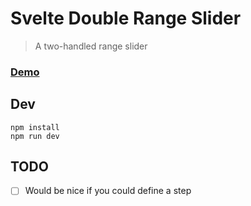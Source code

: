 Svelte Double Range Slider
===

> A two-handled range slider

### [Demo](https://mhkeller.github.io/svelte-double-range-slider)

## Dev

```
npm install
npm run dev
```

## TODO

- [ ]  Would be nice if you could define a step
